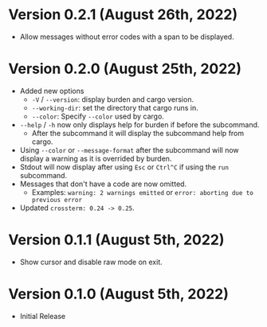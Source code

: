 # Version 0.2.1 (August 26th, 2022)

- Allow messages without error codes with a span to be displayed.

# Version 0.2.0 (August 25th, 2022)

- Added new options
  - `-V` / `--version`: display burden and cargo version.
  - `--working-dir`: set the directory that cargo runs in.
  - `--color`: Specify `--color` used by cargo.
- `--help` / `-h` now only displays help for burden if before the subcommand.
  - After the subcommand it will display the subcommand help from cargo.
- Using `--color` or `--message-format` after the subcommand will now display a warning as it is overrided by burden.
- Stdout will now display after using `Esc` or `Ctrl^C` if using the `run` subcommand.
- Messages that don't have a code are now omitted.
  - Examples: `warning: 2 warnings emitted` or `error: aborting due to previous error`
- Updated `crossterm: 0.24 -> 0.25`.

# Version 0.1.1 (August 5th, 2022)

- Show cursor and disable raw mode on exit.

# Version 0.1.0 (August 5th, 2022)

- Initial Release
